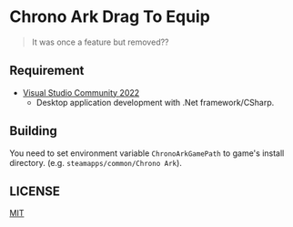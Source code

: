 ﻿# Chrono Ark Drag To Equip
> It was once a feature but removed??


## Requirement
- [Visual Studio Community 2022](https://visualstudio.microsoft.com/)
  - Desktop application development with .Net framework/CSharp.


## Building
You need to set environment variable `ChronoArkGamePath` to game's install directory. (e.g. `steamapps/common/Chrono Ark`).


## LICENSE

[MIT](LICENSE)

